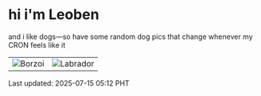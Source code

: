 # hi i'm Leoben

and i like dogs—so have some random dog pics that change whenever my CRON feels like it

|  |  |
|--------|----------|
| ![Borzoi](https://random-dog-vercel.vercel.app/api/random-borzoi?v=1752527548) | ![Labrador](https://random-dog-vercel.vercel.app/api/random-labrador?v=1752527548) |

Last updated: 2025-07-15 05:12 PHT
